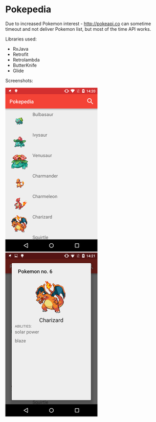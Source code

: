 # Pokepedia

Due to increased Pokemon interest - http://pokeapi.co can sometime timeout and not deliver Pokemon list, but most of the time API works.

Libraries used:
- RxJava
- Retrofit
- Retrolambda
- ButterKnife
- Glide

Screenshots:

![Alt text](/Screenshot-main.png "Main activity") ![Alt text](/Screenshot-detail.png "Detail activity")

